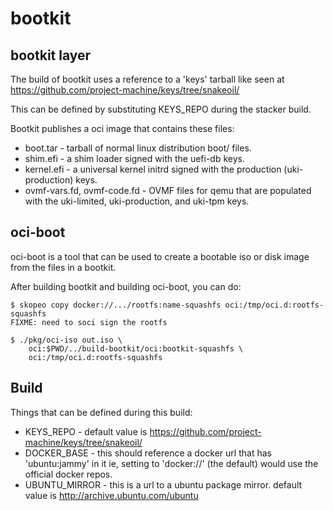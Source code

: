 # bootkit

## bootkit layer
The build of bootkit uses a reference to a 'keys' tarball like seen
at https://github.com/project-machine/keys/tree/snakeoil/

This can be defined by substituting KEYS_REPO during the stacker build.

Bootkit publishes a oci image that contains these files:
 * boot.tar - tarball of normal linux distribution boot/ files.
 * shim.efi - a shim loader signed with the uefi-db keys.
 * kernel.efi - a universal kernel initrd signed with the production (uki-production) keys.
 * ovmf-vars.fd, ovmf-code.fd - OVMF files for qemu that are populated
   with the uki-limited, uki-production, and uki-tpm keys.

## oci-boot
oci-boot is a tool that can be used to create a bootable iso or disk image from the
files in a bootkit.

After building bootkit and building oci-boot, you can do:

    $ skopeo copy docker://.../rootfs:name-squashfs oci:/tmp/oci.d:rootfs-squashfs
    FIXME: need to soci sign the rootfs

    $ ./pkg/oci-iso out.iso \
        oci:$PWD/../build-bootkit/oci:bootkit-squashfs \
        oci:/tmp/oci.d:rootfs-squashfs


## Build
Things that can be defined during this build:
 * KEYS_REPO - default value is https://github.com/project-machine/keys/tree/snakeoil/
 * DOCKER_BASE - this should reference a docker url that has 'ubuntu:jammy' in it
   ie, setting to 'docker://' (the default) would use the official docker repos.
 * UBUNTU_MIRROR - this is a url to a ubuntu package mirror.
   default value is http://archive.ubuntu.com/ubuntu

